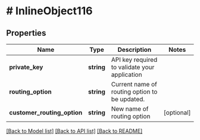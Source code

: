 # # InlineObject116

## Properties

Name | Type | Description | Notes
------------ | ------------- | ------------- | -------------
**private_key** | **string** | API key required to validate your application |
**routing_option** | **string** | Current name of routing option to be updated. |
**customer_routing_option** | **string** | New name of routing option | [optional]

[[Back to Model list]](../../README.md#models) [[Back to API list]](../../README.md#endpoints) [[Back to README]](../../README.md)
